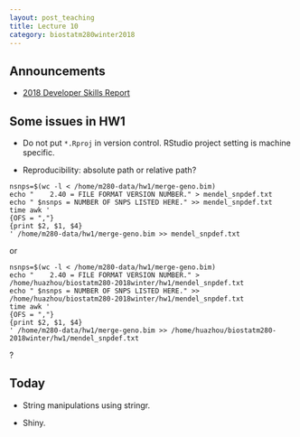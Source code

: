 ```yaml
---
layout: post_teaching
title: Lecture 10
category: biostatm280winter2018
---
```


## Announcements

* [2018 Developer Skills Report](https://research.hackerrank.com/developer-skills/2018/)

## Some issues in HW1

* Do not put `*.Rproj` in version control. RStudio project setting is machine specific.

* Reproducibility: absolute path or relative path?
```{bash}
nsnps=$(wc -l < /home/m280-data/hw1/merge-geno.bim)
echo "    2.40 = FILE FORMAT VERSION NUMBER." > mendel_snpdef.txt
echo " $nsnps = NUMBER OF SNPS LISTED HERE." >> mendel_snpdef.txt
time awk '
{OFS = ","} 
{print $2, $1, $4}
' /home/m280-data/hw1/merge-geno.bim >> mendel_snpdef.txt
```
or
```{bash}
nsnps=$(wc -l < /home/m280-data/hw1/merge-geno.bim)
echo "    2.40 = FILE FORMAT VERSION NUMBER." > /home/huazhou/biostatm280-2018winter/hw1/mendel_snpdef.txt
echo " $nsnps = NUMBER OF SNPS LISTED HERE." >> /home/huazhou/biostatm280-2018winter/hw1/mendel_snpdef.txt
time awk '
{OFS = ","} 
{print $2, $1, $4}
' /home/m280-data/hw1/merge-geno.bim >> /home/huazhou/biostatm280-2018winter/hw1/mendel_snpdef.txt
```
?

## Today

* String manipulations using stringr.

* Shiny.

